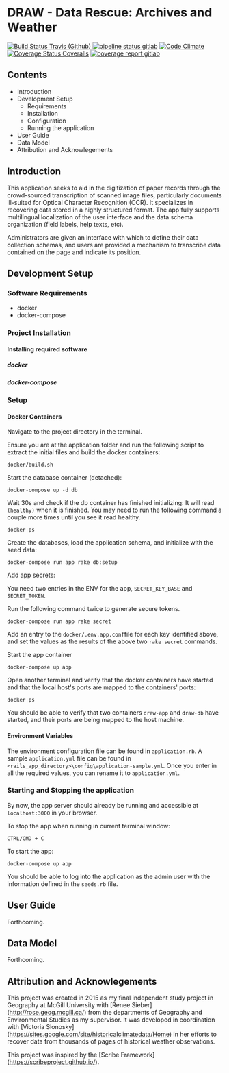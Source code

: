 # DRAW - Data Rescue: Archives and Weather

[![Build Status Travis (Github)][BS img]][Build Status]
[![pipeline status gitlab](https://gitlab.com/open-archives-data-rescue/climate-data-rescue/badges/master/pipeline.svg)](https://gitlab.com/open-archives-data-rescue/climate-data-rescue/commits/master)
[![Code Climate][CC img]][Code Climate]
[![Coverage Status Coveralls][CS img]][Coverage Status]
[![coverage report gitlab](https://gitlab.com/open-archives-data-rescue/climate-data-rescue/badges/master/coverage.svg)](https://gitlab.com/open-archives-data-rescue/climate-data-rescue/commits/master)

[Build Status]: https://travis-ci.org/rsmithlal/ClimateDataRescue
[travis pull requests]: https://travis-ci.org/rsmithlal/ClimateDataRescue/pull_requests
[Code Climate]: https://codeclimate.com/github/rsmithlal/ClimateDataRescue
[Coverage Status]: https://coveralls.io/r/rsmithlal/ClimateDataRescue

[BS img]: https://travis-ci.org/rsmithlal/ClimateDataRescue.png
[DS img]: https://gemnasium.com/rsmithlal/ClimateDataRescue.png
[CC img]: https://codeclimate.com/github/rsmithlal/ClimateDataRescue.png
[CS img]: https://coveralls.io/repos/rsmithlal/ClimateDataRescue/badge.png?branch=master

## Contents
- Introduction
- Development Setup
    - Requirements
    - Installation
    - Configuration
    - Running the application
- User Guide
- Data Model
- Attribution and Acknowlegements

## Introduction
This application seeks to aid in the digitization of paper records through the crowd-sourced transcription of scanned image files, particularly documents ill-suited for Optical Character Recognition (OCR). It specializes in recovering data stored in a highly structured format. The app fully supports multilingual localization of the user interface and the data schema organization (field labels, help texts, etc).

Administrators are given an interface with which to define their data collection schemas, and users are provided a mechanism to transcribe data contained on the page and indicate its position. 

## Development Setup

### Software Requirements
- docker
- docker-compose

### Project Installation
#### Installing required software
##### docker
##### docker-compose


### Setup

#### Docker Containers
Navigate to the project directory in the terminal. 

Ensure you are at the application folder and run the following script to extract the initial files and build the docker containers:

```
docker/build.sh
```

Start the database container (detached):

```
docker-compose up -d db
```

Wait 30s and check if the db container has finished initializing:
It will read `(healthy)` when it is finished. You may need to run the following command a couple more times until you see it read healthy.
```
docker ps
```

Create the databases, load the application schema, and initialize with the seed data:

```
docker-compose run app rake db:setup
```

Add app secrets:

You need two entries in the ENV for the app, `SECRET_KEY_BASE` and `SECRET_TOKEN`.

Run the following command twice to generate secure tokens.

```
docker-compose run app rake secret
```

Add an entry to the `docker/.env.app.conf`file for each key identified above, and set the values as the results of the above two `rake secret` commands.


Start the app container

```
docker-compose up app

```

Open another terminal and verify that the docker containers have started and that the local host's ports are mapped to the containers' ports:

```
docker ps

```

 You should be able to verify that two containers `draw-app` and `draw-db` have started, and their ports are being mapped to the host machine.

#### Environment Variables
The environment configuration file can be found in `application.rb`. A sample `application.yml` file can be found in `<rails_app_directory>\config\application-sample.yml`. Once you enter in all the required values, you can rename it to `application.yml`.


### Starting and Stopping the application
By now, the app server should already be running and accessible at `localhost:3000` in your browser.

To stop the app when running in current terminal window:
```
CTRL/CMD + C
```

To start the app:

```
docker-compose up app
```

You should be able to log into the application as the admin user with the information defined in the `seeds.rb` file.


## User Guide
Forthcoming.

## Data Model
Forthcoming.

## Attribution and Acknowlegements
This project was created in 2015 as my final independent study project in Geography at McGill University with [Renee Sieber] (http://rose.geog.mcgill.ca/) from the departments of Geography and Environmental Studies as my supervisor. It was developed in coordination with [Victoria Slonosky] (https://sites.google.com/site/historicalclimatedata/Home) in her efforts to recover data from thousands of pages of historical weather observations.

This project was inspired by the [Scribe Framework] (https://scribeproject.github.io/).
